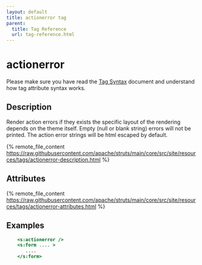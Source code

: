```yaml
---
layout: default
title: actionerror tag
parent:
  title: Tag Reference
  url: tag-reference.html
---
```


# actionerror

Please make sure you have read the [Tag Syntax](tag-syntax) document and understand how tag attribute syntax works.

## Description

Render action errors if they exists the specific layout of the rendering depends on the theme itself. Empty (null or 
blank string) errors will not be printed. The action error strings will be html escaped by default.

{% remote_file_content https://raw.githubusercontent.com/apache/struts/main/core/src/site/resources/tags/actionerror-description.html %}

## Attributes

{% remote_file_content https://raw.githubusercontent.com/apache/struts/main/core/src/site/resources/tags/actionerror-attributes.html %}

## Examples

```jsp
    <s:actionerror />
    <s:form .... >
       ....
    </s:form>
```
